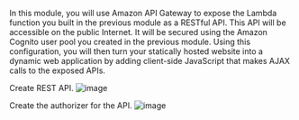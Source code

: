 In this module, you will use Amazon API Gateway to expose the Lambda function you built in the previous module as a RESTful API. This API will be accessible on the public Internet. It will be secured using the Amazon Cognito user pool you created in the previous module. Using this configuration, you will then turn your statically hosted website into a dynamic web application by adding client-side JavaScript that makes AJAX calls to the exposed APIs.

Create REST API.
![image](https://github.com/Pranaenae/AWS/assets/80820244/c7cd529b-80b5-480d-a490-3823a495ab88)

Create the authorizer for the API.
![image](https://github.com/Pranaenae/AWS/assets/80820244/2102ed93-0ea5-4b35-8054-8d34950fdc7f)
